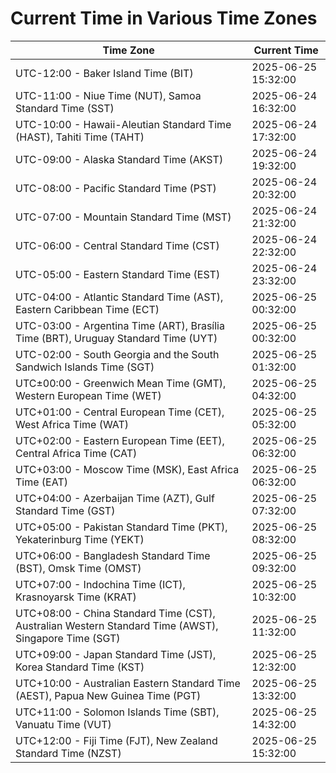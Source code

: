 # Current Time in Various Time Zones

| Time Zone | Current Time |
|-----------|--------------|
| UTC-12:00 - Baker Island Time (BIT) | 2025-06-25 15:32:00 |
| UTC-11:00 - Niue Time (NUT), Samoa Standard Time (SST) | 2025-06-24 16:32:00 |
| UTC-10:00 - Hawaii-Aleutian Standard Time (HAST), Tahiti Time (TAHT) | 2025-06-24 17:32:00 |
| UTC-09:00 - Alaska Standard Time (AKST) | 2025-06-24 19:32:00 |
| UTC-08:00 - Pacific Standard Time (PST) | 2025-06-24 20:32:00 |
| UTC-07:00 - Mountain Standard Time (MST) | 2025-06-24 21:32:00 |
| UTC-06:00 - Central Standard Time (CST) | 2025-06-24 22:32:00 |
| UTC-05:00 - Eastern Standard Time (EST) | 2025-06-24 23:32:00 |
| UTC-04:00 - Atlantic Standard Time (AST), Eastern Caribbean Time (ECT) | 2025-06-25 00:32:00 |
| UTC-03:00 - Argentina Time (ART), Brasília Time (BRT), Uruguay Standard Time (UYT) | 2025-06-25 00:32:00 |
| UTC-02:00 - South Georgia and the South Sandwich Islands Time (SGT) | 2025-06-25 01:32:00 |
| UTC±00:00 - Greenwich Mean Time (GMT), Western European Time (WET) | 2025-06-25 04:32:00 |
| UTC+01:00 - Central European Time (CET), West Africa Time (WAT) | 2025-06-25 05:32:00 |
| UTC+02:00 - Eastern European Time (EET), Central Africa Time (CAT) | 2025-06-25 06:32:00 |
| UTC+03:00 - Moscow Time (MSK), East Africa Time (EAT) | 2025-06-25 06:32:00 |
| UTC+04:00 - Azerbaijan Time (AZT), Gulf Standard Time (GST) | 2025-06-25 07:32:00 |
| UTC+05:00 - Pakistan Standard Time (PKT), Yekaterinburg Time (YEKT) | 2025-06-25 08:32:00 |
| UTC+06:00 - Bangladesh Standard Time (BST), Omsk Time (OMST) | 2025-06-25 09:32:00 |
| UTC+07:00 - Indochina Time (ICT), Krasnoyarsk Time (KRAT) | 2025-06-25 10:32:00 |
| UTC+08:00 - China Standard Time (CST), Australian Western Standard Time (AWST), Singapore Time (SGT) | 2025-06-25 11:32:00 |
| UTC+09:00 - Japan Standard Time (JST), Korea Standard Time (KST) | 2025-06-25 12:32:00 |
| UTC+10:00 - Australian Eastern Standard Time (AEST), Papua New Guinea Time (PGT) | 2025-06-25 13:32:00 |
| UTC+11:00 - Solomon Islands Time (SBT), Vanuatu Time (VUT) | 2025-06-25 14:32:00 |
| UTC+12:00 - Fiji Time (FJT), New Zealand Standard Time (NZST) | 2025-06-25 15:32:00 |
